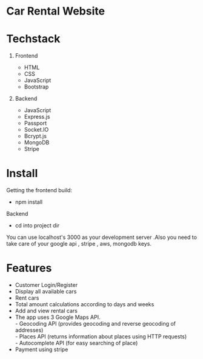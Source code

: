 
# Car Rental Website

# Techstack
  1. Frontend 
      - HTML
      - CSS 
      - JavaScript
      - Bootstrap
      
  2. Backend 
       - JavaScript
       - Express.js
       - Passport
       - Socket.IO
       - Bcrypt.js
       - MongoDB
       - Stripe



# Install
Getting the frontend build:
 - npm install 

Backend 
  - cd into project dir

 You can use localhost's 3000 as your development server .Also you need to take care of your  google api , stripe , aws, mongodb keys.      
   
  
  # Features 
   - Customer Login/Register
   - Display all available cars
   - Rent cars
   - Total amount calculations according to days and weeks
   - Add and view rental cars
   - The app uses 3 Google Maps API.<br> 
           -    Geocoding API (provides geocoding and reverse geocoding of addresses)<br>
           -    Places API (returns information about places using HTTP requests) <br>
           -    Autocomplete API (for easy searching of place)
   - Payment using stripe
           
          



